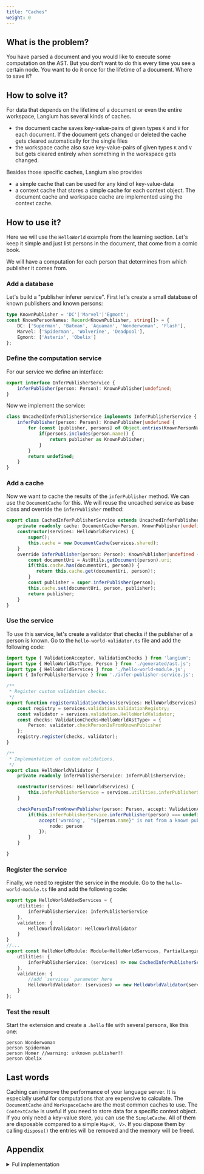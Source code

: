 ```yaml
---
title: "Caches"
weight: 0
---
```


## What is the problem?

You have parsed a document and you would like to execute some computation on the AST. But you don’t want to do this every time you see a certain node. You want to do it once for the lifetime of a document. Where to save it?

## How to solve it?

For data that depends on the lifetime of a document or even the entire workspace, Langium has several kinds of caches.

* the document cache saves key-value-pairs of given types `K` and `V` for each document. If the document gets changed or deleted the cache gets cleared automatically for the single files
* the workspace cache also save key-value-pairs of given types `K` and `V` but gets cleared entirely when something in the workspace gets changed.

Besides those specific caches, Langium also provides

* a simple cache that can be used for any kind of key-value-data
* a context cache that stores a simple cache for each context object. The document cache and workspace cache are implemented using the context cache.

## How to use it?

Here we will use the `HelloWorld` example from the learning section. Let's keep it simple and just list persons in the document, that come from a comic book.

We will have a computation for each person that determines from which publisher it comes from.

### Add a database

Let's build a "publisher inferer service". First let's create a small database of known publishers and known persons:

```typescript
type KnownPublisher = 'DC'|'Marvel'|'Egmont';
const KnownPersonNames: Record<KnownPublisher, string[]> = {
    DC: ['Superman', 'Batman', 'Aquaman', 'Wonderwoman', 'Flash'],
    Marvel: ['Spiderman', 'Wolverine', 'Deadpool'],
    Egmont: ['Asterix', 'Obelix']
};
```

### Define the computation service

For our service we define an interface:

```typescript
export interface InferPublisherService {
    inferPublisher(person: Person): KnownPublisher|undefined;
}
```

Now we implement the service:

```typescript
class UncachedInferPublisherService implements InferPublisherService {
    inferPublisher(person: Person): KnownPublisher|undefined {
        for (const [publisher, persons] of Object.entries(KnownPersonNames)) {
            if(persons.includes(person.name)) {
                return publisher as KnownPublisher;
            }
        }
        return undefined;
    }
}
```

### Add a cache

Now we want to cache the results of the `inferPublisher` method. We can use the `DocumentCache` for this. We will reuse the uncached service as base class and override the `inferPublisher` method:

```typescript
export class CachedInferPublisherService extends UncachedInferPublisherService {
    private readonly cache: DocumentCache<Person, KnownPublisher|undefined>;
    constructor(services: HelloWorldServices) {
        super();
        this.cache = new DocumentCache(services.shared);
    }
    override inferPublisher(person: Person): KnownPublisher|undefined {
        const documentUri = AstUtils.getDocument(person).uri;
        if(this.cache.has(documentUri, person)) {
           return this.cache.get(documentUri, person)!;
        }
        const publisher = super.inferPublisher(person);
        this.cache.set(documentUri, person, publisher);
        return publisher;
    }
}
```

### Use the service

To use this service, let's create a validator that checks if the publisher of a person is known. Go to the `hello-world-validator.ts` file and add the following code:

```typescript
import type { ValidationAcceptor, ValidationChecks } from 'langium';
import type { HelloWorldAstType, Person } from './generated/ast.js';
import type { HelloWorldServices } from './hello-world-module.js';
import { InferPublisherService } from './infer-publisher-service.js';

/**
 * Register custom validation checks.
 */
export function registerValidationChecks(services: HelloWorldServices) {
    const registry = services.validation.ValidationRegistry;
    const validator = services.validation.HelloWorldValidator;
    const checks: ValidationChecks<HelloWorldAstType> = {
        Person: validator.checkPersonIsFromKnownPublisher
    };
    registry.register(checks, validator);
}

/**
 * Implementation of custom validations.
 */
export class HelloWorldValidator {
    private readonly inferPublisherService: InferPublisherService;

    constructor(services: HelloWorldServices) {
        this.inferPublisherService = services.utilities.inferPublisherService;
    }

    checkPersonIsFromKnownPublisher(person: Person, accept: ValidationAcceptor): void {
        if(this.inferPublisherService.inferPublisher(person) === undefined) {
            accept('warning', `"${person.name}" is not from a known publisher.`, {
                node: person
            });
        }
    }

}
```

### Register the service

Finally, we need to register the service in the module. Go to the `hello-world-module.ts` file and add the following code:

```typescript
export type HelloWorldAddedServices = {
    utilities: {
        inferPublisherService: InferPublisherService
    },
    validation: {
        HelloWorldValidator: HelloWorldValidator
    }
}
//...
export const HelloWorldModule: Module<HelloWorldServices, PartialLangiumServices & HelloWorldAddedServices> = {
    utilities: {
        inferPublisherService: (services) => new CachedInferPublisherService(services)
    },
    validation: {
        //add `services` parameter here
        HelloWorldValidator: (services) => new HelloWorldValidator(services)
    }
};
```

### Test the result

Start the extension and create a `.hello` file with several persons, like this one:

```plaintext
person Wonderwoman
person Spiderman
person Homer //warning: unknown publisher!!
person Obelix
```

## Last words

Caching can improve the performance of your language server. It is especially useful for computations that are expensive to calculate. The `DocumentCache` and `WorkspaceCache` are the most common caches to use. The `ContextCache` is useful if you need to store data for a specific context object. If you only need a key-value store, you can use the `SimpleCache`.
All of them are disposable compared to a simple `Map<K, V>`. If you dispose them by calling `dispose()` the entries will be removed and the memory will be freed.

## Appendix

<details>
<summary>Ful implementation</summary>

```typescript
import { AstUtils, DocumentCache } from "langium";
import { Person } from "./generated/ast.js";
import { HelloWorldServices } from "./hello-world-module.js";

type KnownPublisher = 'DC'|'Marvel'|'Egmont';
const KnownPersonNames: Record<KnownPublisher, string[]> = {
    DC: ['Superman', 'Batman', 'Aquaman', 'Wonderwoman', 'Flash'],
    Marvel: ['Spiderman', 'Wolverine', 'Deadpool'],
    Egmont: ['Asterix', 'Obelix']
};

export interface InferPublisherService {
    inferPublisher(person: Person): KnownPublisher|undefined;
}

class UncachedInferPublisherService implements InferPublisherService {
    inferPublisher(person: Person): KnownPublisher|undefined {
        for (const [publisher, persons] of Object.entries(KnownPersonNames)) {
            if(persons.includes(person.name)) {
                return publisher as KnownPublisher;
            }
        }
        return undefined;
    }
}

export class CachedInferPublisherService extends UncachedInferPublisherService {
    private readonly cache: DocumentCache<Person, KnownPublisher|undefined>;
    constructor(services: HelloWorldServices) {
        super();
        this.cache = new DocumentCache(services.shared);
    }
    override inferPublisher(person: Person): KnownPublisher|undefined {
        const documentUri = AstUtils.getDocument(person).uri;
        if(this.cache.has(documentUri, person)) {
           return this.cache.get(documentUri, person)!;
        }
        const publisher = super.inferPublisher(person);
        this.cache.set(documentUri, person, publisher);
        return publisher;
    }
}
```

</details>
